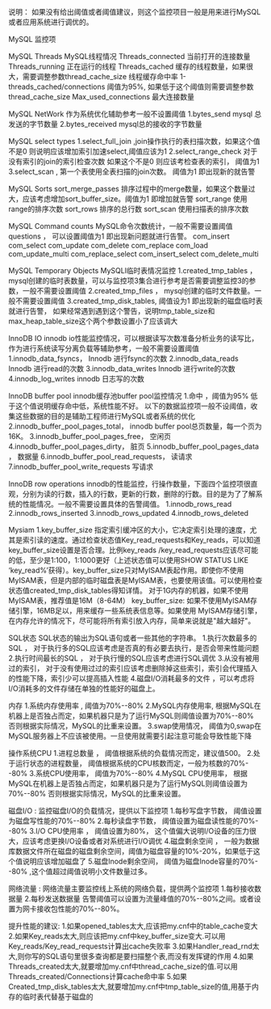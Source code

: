 

说明： 如果没有给出阈值或者阈值建议，则这个监控项目一般是用来进行MySQL或者应用系统进行调优的。


MySQL 监控项

MySQL Threads
 MySQL线程情况
 Threads_connected 当前打开的连接数量
 Threads_running 正在运行的线程
 Threads_cached 缓存的线程数量，如果很大，需要调整参数thread_cache_size
 线程缓存命中率 1-threads_cached/connections   阈值为95%, 如果低于这个阈值则需要调整参数thread_cache_size
 Max_used_connections  最大连接数量

MySQL NetWork
 作为系统优化辅助参考一般不设置阈值
 1.bytes_send   mysql 总发送的字节数量
 2.bytes_received mysql总的接收的字节数量

MySQL select types
 1.select_full_join  ,join操作执行的表扫描次数，如果这个值不是0 则说明应该增加索引加速select,阈值应该为1
 2.select_range_check  对于没有索引的join的索引检查次数 如果这个不是0 则应该考检查表的索引， 阈值为1 
 3.select_scan , 第一个表使用全表扫描的join次数。  阈值为1 即出现新的就告警

MySQL Sorts
 sort_merge_passes 排序过程中的merge数量，如果这个数量过大，应该考虑增加sort_buffer_size。阈值为1 即增加就告警
 sort_range 使用range的排序次数
 sort_rows 排序的总行数
 sort_scan 使用扫描表的排序次数

MySQL Command counts
 MySQL命令次数统计，一般不需要设置阈值
 questions  ，  可以设置阈值为1 即出现新问题就进行告警。
 com_insert
 com_select
 com_update
 com_delete
 com_replace
 com_load
 com_update_multi
 com_replace_select
 com_insert_select
 com_delete_multi

MySQL Temporary Objects
 MySQLl临时表情况监控
 1.created_tmp_tables ， mysql创建的临时表数量，可以与监控项3集合进行参考是否需要调整监控3的参数，一般不需要设置阈值
 2.created_tmp_files ， mysql创建的临时文件数量。一般不需要设置阈值
 3.created_tmp_disk_tables, 阈值设为1 即出现新的磁盘临时表就进行告警， 如果经常遇到遇到这个警告，说明tmp_table_size和max_heap_table_size这个两个参数设置小了应该调大

InnoDB IO
 innodb io性能监控情况，可以根据读写次数准备分析业务的读写比，作为进行系统读写分离负载等辅助参考，一般不需要设置阈值
 1.innodb_data_fsyncs，  Innodb 进行fsync的次数
 2.innodb_data_reads     Innodb 进行read的次数
 3.innodb_data_writes    Innodb 进行write的次数
 4.innodb_log_writes     innodb 日志写的次数

InnoDB buffer pool
 innodb缓存池buffer pool监控情况
 1.命中           ，阈值为95% 低于这个值说明缓存命中低，系统性能不好。
 以下的数据监控项一般不设阈值，收集这些数据的目的是辅助工程师进行MySQL或者系统的优化
 2.innodb_buffer_pool_pages_total， innodb buffer pool总页数量，每一个页为16K。
 3.innodb_buffer_pool_pages_free，                    空闲页
 4.innodb_buffer_pool_pages_dirty，                   脏页
 5.innodb_buffer_pool_pages_data ，                   数据量
 6.innodb_buffer_pool_read_requests，                 读请求
 7.innodb_buffer_pool_write_requests                  写请求

InnoDB row operations
 innodb的性能监控，行操作数量，下面四个监控项很直观，分别为读的行数，插入的行数，更新的行数，删除的行数。目的是为了了解系统的性能情况。一般不需要设置具体的告警阈值。
 1.innodb_rows_read
 2.innodb_rows_inserted
 3.innodb_rows_updated
 4.innodb_rows_deleted

Mysiam
 1.key_buffer_size 指定索引缓冲区的大小，它决定索引处理的速度，尤其是索引读的速度。通过检查状态值Key_read_requests和Key_reads，可以知道key_buffer_size设置是否合理。比例key_reads /key_read_requests应该尽可能的低，至少是1:100，1:1000更好（上述状态值可以使用SHOW STATUS LIKE ‘key_read%’获得）。key_buffer_size只对MyISAM表起作用。即使你不使用MyISAM表，但是内部的临时磁盘表是MyISAM表，也要使用该值。可以使用检查状态值created_tmp_disk_tables得知详情。
 对于1G内存的机器，如果不使用MyISAM表，推荐值是16M（8-64M）
 key_buffer_size: 如果不使用MyISAM存储引擎，16MB足以，用来缓存一些系统表信息等。如果使用 MyISAM存储引擎，在内存允许的情况下，尽可能将所有索引放入内存，简单来说就是"越大越好"。



SQL状态
 SQL状态的输出为SQL语句或者一些其他的字符串。
 1.执行次数最多的SQL ， 对于执行多的SQL应该考虑是否真的有必要去执行，是否会带来性能问题
 2.执行时间最长的SQL ， 对于执行慢的SQL应该考虑进行SQL调优
 3.从没有被用过的索引， 对于没有使用过过的索引应该考虑删除掉这些索引，索引会代理插入的性能下降，索引少可以提高插入性能
 4.磁盘I/O消耗最多的文件 ，可以考虑将I/O消耗多的文件存储在单独的性能好的磁盘上。


内存
 1.系统内存使用率 , 阈值为70%--80% 
 2.MySQL内存使用率, 根据MySQL在机器上是否独占而定，如果机器只是为了运行MySQL则阈值设置为70%--80% 否则根据实际情况，MySQL的比重来设置。
 3.swap使用情况， 阈值为0,swap在MySQL服务器上不应该被使用。一旦使用就需要引起注意可能会导致性能下降

操作系统CPU
 1.进程总数量   ，  阈值根据系统的负载情况而定，建议值500。
 2.处于运行状态的进程数量， 阈值根据系统的CPU核数而定，一般为核数的70%--80%
 3.系统CPU使用率，   阈值为70%--80% 
 4.MySQL CPU使用率， 根据MySQL在机器上是否独占而定，如果机器只是为了运行MySQL则阈值设置为70%--80% 否则根据实际情况，MySQL的比重来设置。

磁盘I/O :
 监控磁盘I/O的负载情况，提供以下监控项
 1.每秒写盘字节数，  阈值设置为磁盘写性能的70%--80%
 2.每秒读盘字节数，  阈值设置为磁盘读性能的70%--80%
 3.I/O CPU使用率 ，  阈值设置为80%， 这个值偏大说明I/O设备的压力很大，应该考虑更换I/O设备或者对系统进行I/O调优
 4.磁盘剩余空间  ，  一般为数据库数据文件所在磁盘的磁盘剩余空间，阈值为磁盘容量的10%-20%，如果低于这个值说明应该增加磁盘了
 5.磁盘Inode剩余空间， 阈值为磁盘Inode容量的70%--80% ,这个值超过阈值说明小文件数量过多。



网络流量 :
 网络流量主要监控线上系统的网络负载，提供两个监控项
 1.每秒接收数据量
 2.每秒发送数据量
 告警阈值可以设置为流量峰值的70%--80%之间。或者设置为网卡接收包性能的70%--80%。


提升性能的建议:
1.如果opened_tables太大,应该把my.cnf中的table_cache变大
2.如果Key_reads太大,则应该把my.cnf中key_buffer_size变大.可以用Key_reads/Key_read_requests计算出cache失败率
3.如果Handler_read_rnd太大,则你写的SQL语句里很多查询都是要扫描整个表,而没有发挥键的作用
4.如果Threads_created太大,就要增加my.cnf中thread_cache_size的值.可以用Threads_created/Connections计算cache命中率
5.如果Created_tmp_disk_tables太大,就要增加my.cnf中tmp_table_size的值,用基于内存的临时表代替基于磁盘的

